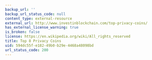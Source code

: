 ```yaml
---
backup_url: ''
backup_url_status_code: null
content_type: external-resource
external_url: http://www.investinblockchain.com/top-privacy-coins/
has_external_license_warning: true
is_broken: false
license: https://en.wikipedia.org/wiki/All_rights_reserved
title: Top 8 Privacy Coins
uid: 594dc55f-e182-49b0-b29e-4468a48098bd
url_status_code: 200
---
```

